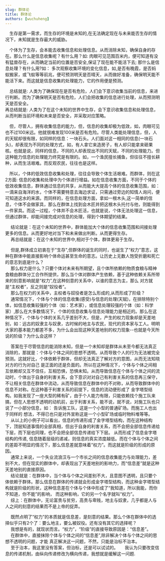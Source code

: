 ```yaml
---
slug: 群体论
title: 群体论
authors: [wuchuheng]
---
```


&emsp;生存是第一需求，而生存的环境是未知的,在无法确定现在与未来能否生存的情况下，未知就是生存最大的威胁。  

&emsp;个体为了生存，会本能去收集信息和处理信息。从而消除未知，确保自身的存在。那么什么是信息收集呢？有什么用？如: 肉眼可见范围百米内，便可知道有没有猛兽存在，从而确定当前的位置是否安全,保证了现在能不能活下去; 那什么是信息处理？有什么用?如： 多次观察收集环境的变化信息，如,是否有晚霞，是否蚂蚁搬家，或飞蚁等等前兆，便可预测明天是否晴天，从而做好准备，确保明天能不能活下来。而这就是信息收集的处理能力，它的作用便是预测。  

&emsp;总结就是: 人类为了确保现在是否有危险，人们会下意识收集当前的信息，来进行判断。而为了确保明天是否有危险，人们会把收集的信息进行处理，从而预测明天是否安全。  
再总结就是: 人类为了在这个未知的世界中生存，会下意识收集信息和处理信息，从而判断当前环境和未来是否安全，并采取对应策略。  

&emsp;但，尽管人，拥有收集信息的能力，但，信息的收集却极为低效，如，肉眼可见也不过100米远。他就很难发现100米是否有危险。尽管人类能处理信息，但，人的天赋却很有限，如同样的信息：一块石头。人们面对这一相同的信息(一块石头)，却表现为不同的处理方式，如，有人拿它来造房子，有人却只能拿来砸果核。也就是说，同样的信息，不同的人却表现出不同的天赋，不同的处理能力。但这种能力信息的处理能力终究是有限的。如，一个渔民擅长捕鱼，但往往不擅长耕种，从而生活艰难。而反观农民，往往也是这样。  

&emsp;所以，个体的低效信息收集和处理，往往会导致个体生活艰难。而群体，则在这2方面: 信息的收集和处理中为个体进行增益。如在信息收集方面，不同于个体的低效收集信息，群体通过信息的共享，从而能大大提高个体的信息收集范围，如：一滴来自海洋的水，个体不需要特意去海边求证，只需通过旁边的知情人询问，便可知道这水的来源。而同样的，在信息处理方面，拿如一根木头,这一简单的信息，个体不会做家具，那么在群体上找到会木匠并把这根木头托付与他，则能得到一件家具。而这一过程，个体并不会木匠活，也就是说，个体无法处理这一信息，但通过群体，却能间接完成对信息的处理，得到个体期望的结果。  

&emsp; 结论就是：在这个未知的世界中，群体能加大个体的信息收集范围和间接处理更多的信息。从而更好地对当下和未来做出判断。从而更得生存。  
&emsp; 再总结就是：在这个未知的世界中,相对于个体，群体更易于生存。  

&emsp; 但是,群体成立初衷在于"生存",但群体的诞生的同时，也诞生了“权力”意志，这种在群体中能直接影响个体命运甚至生命的意志。让历史上无数人饱受折磨和死亡的意志到底是什么？  
&emsp; 那么权力是什么？只要个体对未来有所期望，且个体所依赖的物质食粮与精神食粮由群体分工合作所提供，那么当个体对群体产生依赖，基于这种依赖关系所带来的刻意影响就是“权力”,在这种刻意的关系中，以谁的意志为主，那么
对方就是“主权者”，反之则是“奴役者”。  
&emsp; 那么在权力的关系中，主权者与奴役者是怎么形成的,从而形成了阶级？  
&emsp; 通常情况下，个体与个体的信息收集(感受)与信息的处理(天赋)，在排除特别个体，如信息收集较强的个体（如：艺术家），或信息处理较强的个体（如：科学家）,那么在大多数情况下，个体的信息收集与信息处理能力是相近的。那么在这
种情况下，个体与个体的关系几乎差别不大，但是，产生的权力现象却是天差地别，如：远古的奴隶主与奴隶，古时候的地主与农民，现代的资本家与工人。明明大家的基本能力都差不多，为什么会出现这种天差地别的权力现象--也就是今天所说的阶级？为什么会这样？

&emsp; 答案在于尽管信息的能消除未知，但是一个未知却是群体从未至今都无法真正消除的，那就是：个体与个体之间的思想不透明。从而导致个人的行为无法被完全预测。这就好比，个体依赖于群体，但却无法真正了解对方的意图，从而无法知晓对方的行为对自己
是正面的还是负面的。所以在这种情况下，个体与个体之间相互依赖却又互不信任，互相恐惧，恐惧未知。从而导致信息在个体与个体之间的流动时，个体出于自身的利害关系，会下意识对对自己有利害关系的信息再三保守，不让相关信息在群体中流动，从而导致信息在群体中的不对称，从而导致群体中的信息不对称。在这种基于利害关系的前提下，信息的流动便形成了
金字塔型结构。如我发现了一座大型的稀有矿，由于个人能力有限，只能依赖找个施工队来搞，但在人思想不透明的动机前，出于利害关系，能不说，就不说，对施工队也只说了一小部分信息，如： 告诉施工队，这是一个小型的普通矿场。而施工人也出于同样的
想法，不得已也只是对外宣称这是一个小型矿场或临时物料堆等等。   
&emsp; 从以上的小例子可以看出，信息的传递形成了金字塔型结构，而在这种结构下，顶层知道事情的全部真相，但出于自身的利害关系，而不会把全部信息传递给下层，而下层也同理，也不会把全部信息传递给下下层。
从而形成了信息金字塔结构的传递, 信息随着层级的递减，则信息的真实浓度越低。而在个体与个体之间的差距不明显的情况下，那么信息差就意味着“权力”。而这就是阶级的形成的原因。  
&emsp; 通常上来说，一个失业流浪汉与一个市长之间的信息收集能力与处理能力，差别不大，但在现实的群体中，却表现出了天差地别的影响力，而“信息差”就是这种天差地别的直接原因。  
&emsp; 结论就是：在群体中，当个体与个体之间差别不大，且意图不透明，且只要个体依赖于群体。那么信息在群体的传递就会形成金字塔型结构，而这种金字塔型结构就是阶级的形状，这种信息差在个体与个体中形成了“我知道，所以我能，而你不知道，你不能”的影响，
而这种影响，它的另一个名字就叫“权力”。  
&emsp; 综上：在群体中，无论富贵与贫穷，高贵与卑贱，地主与奴隶，几乎都是人与人之间的刻意的结果而不是上帝的捉弄。  

&emsp; 既然点明了“权力”的本质就是信息差，是刻意的结果。那么个体在群体中的选择似乎只有2个了：要么地主，要么被奴役。还有没有其它的选择呢？  
&emsp; 我想是有的，就现状而言。“权力”，“阶级”的直接导致原因是：“信息差”。  
&emsp; 在群体中，直接抹除个体与个体之间的“信息差”,除非解决个体与个体之间的思想不透明的问题，才能
真正解决这一问题，不然，只能是治标不治本。  
&emsp; 至于治本，我这里没有答案，但治标，还是可以试试的。 
&emsp; 我认为只要改变信息的传递机制，由纵向传递修改为横向传递，我想就是缓解这一问题.  

